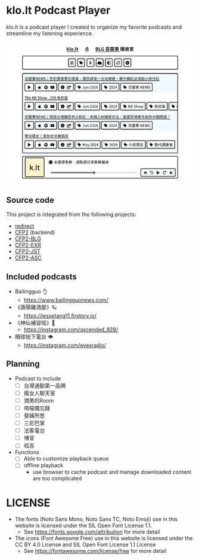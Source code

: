 # klo.lt Podcast Player

klo.lt is a podcast player I created to organize my favorite podcasts and streamline my listening experience.

![klo.lt Podcast Player](cover.jpg)

## Source code

This project is integrated from the following projects:

- [redirect](https://github.com/SotongDJ/redirect)
- [CFP2](https://github.com/SotongDJ/CFP2) (backend)
- [CFP2-BLG](https://github.com/SotongDJ/CFP2-blg)
- [CFP2-EXR](https://github.com/SotongDJ/CFP2-EXR)
- [CFP2-JST](https://github.com/SotongDJ/CFP2-JST)
- [CFP2-ASC](https://github.com/SotongDJ/CFP2-ASC)

## Included podcasts

- Bailingguo 👌
  - <https://www.bailingguonews.com/>
- 《唐陽雞酒屋》🪐
  - <https://jessetang11.firstory.io/>
- 《神仙補習班》🚀
  - <https://instagram.com/ascended_928/>
- 眼球地下電台 👁
  - <https://instagram.com/eyexradio/>

## Planning

- Podcast to include
  - [ ] 台灣通勤第一品牌
  - [ ] 瘋女人聊天室
  - [ ] 潤男的Room
  - [ ] 嗚喵備忘錄
  - [ ] 斐姨所思
  - [ ] 三尼巴掌
  - [ ] 法客電台
  - [ ] 博音
  - [ ] 呱吉
- Functions
  - [ ] Able to customize playback queue
  - [ ] offline playback
    - use browser to cache podcast and manage downloaded content are too complicated

# LICENSE

- The fonts (Noto Sans Mono, Noto Sans TC, Noto Emoji) use in this website is licensed under the SIL Open Font License 1.1.
  - See https://fonts.google.com/attribution for more detail
- The icons (Font Awesome Free) use in this website is licensed under the CC BY 4.0 License and SIL Open Font License 1.1 License
  - See https://fontawesome.com/license/free for more detail
